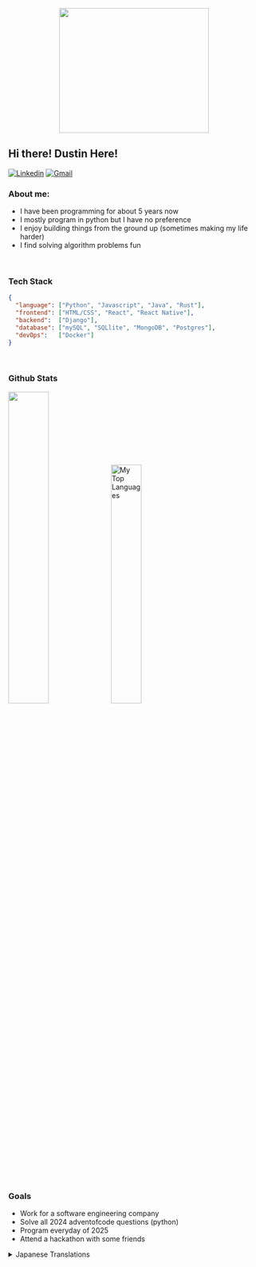 <p align="center">
<img src="https://user-images.githubusercontent.com/53114757/186635038-9a8fc243-a75c-471c-8e2c-310ec84f1ed2.gif" width="300" height="250"/>
</p>

## Hi there! Dustin Here!

[![Linkedin](https://img.shields.io/badge/-LinkedIn-blue?style=flat&logo=Linkedin&logoColor=white)](https://www.linkedin.com/in/DustinMeyer)
[![Gmail](https://img.shields.io/badge/-Gmail-c14438?style=flat&logo=Gmail&logoColor=white)](mailto:dmeyerwork@gmail.com)

### About me:
- I have been programming for about 5 years now
- I mostly program in python but I have no preference
- I enjoy building things from the ground up (sometimes making my life harder)
- I find solving algorithm problems fun 

<br>

### Tech Stack

```json
{
  "language": ["Python", "Javascript", "Java", "Rust"],
  "frontend": ["HTML/CSS", "React", "React Native"],
  "backend":  ["Django"],
  "database": ["mySQL", "SQLlite", "MongoDB", "Postgres"],
  "devOps":   ["Docker"]
}
```

</br>

### Github Stats
<div>
  <img style="width: 40%;" src="http://github-readme-streak-stats.herokuapp.com?user=LostProgrammer1010&theme=radical&background=0A0A0A&stroke=CDB4DB&ring=CDB4DB&currStreakNum=D3D3D3&sideNums=D3D3D3&dates=CDB4DB"/>
  <img style="width: 35%" src="https://github-readme-stats.vercel.app/api/top-langs/?username=LostProgrammer1010&layout=compact&theme=dark&bg_color=0A0A0A" alt="My Top Languages"/>
</div>

<br />

### Goals 
- Work for a software engineering company
- Solve all 2024 adventofcode questions (python)
- Program everyday of 2025
- Attend a hackathon with some friends


<details>

Work in Progress only been learning for about a year now
<summary>Japanese Translations</summary>
  こにちわ！ダスティンです。

  ### 私について
  - プログラムは五歳くらいです。
  - プログラミングにパイソンを使います。
</details>
